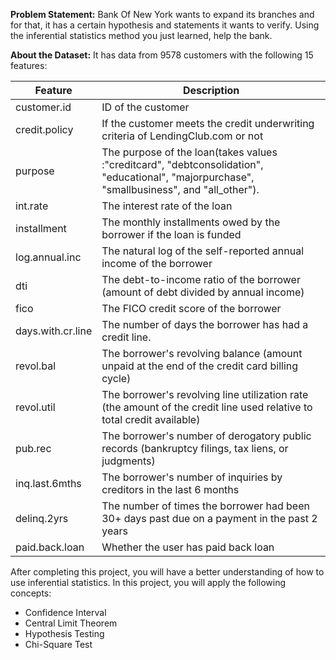 **Problem Statement:**
Bank Of New York wants to expand its branches and for that, it has a certain hypothesis and statements it wants to verify. Using the inferential statistics method you just learned, help the bank.

**About the Dataset:**
It has data from 9578 customers with the following 15 features:

Feature | Description
------- | -----------
customer.id	| ID of the customer
credit.policy	| If the customer meets the credit underwriting criteria of LendingClub.com or not
purpose	| The purpose of the loan(takes values :"creditcard", "debtconsolidation", "educational", "majorpurchase", "smallbusiness", and "all_other").
int.rate	| The interest rate of the loan
installment	| The monthly installments owed by the borrower if the loan is funded
log.annual.inc |	The natural log of the self-reported annual income of the borrower
dti	| The debt-to-income ratio of the borrower (amount of debt divided by annual income)
fico	| The FICO credit score of the borrower
days.with.cr.line	| The number of days the borrower has had a credit line.
revol.bal	| The borrower's revolving balance (amount unpaid at the end of the credit card billing cycle)
revol.util	| The borrower's revolving line utilization rate (the amount of the credit line used relative to total credit available)
pub.rec	| The borrower's number of derogatory public records (bankruptcy filings, tax liens, or judgments)
inq.last.6mths	| The borrower's number of inquiries by creditors in the last 6 months
delinq.2yrs	| The number of times the borrower had been 30+ days past due on a payment in the past 2 years
paid.back.loan	| Whether the user has paid back loan

After completing this project, you will have a better understanding of how to use inferential statistics. 
In this project, you will apply the following concepts:

* Confidence Interval
* Central Limit Theorem
* Hypothesis Testing
* Chi-Square Test
